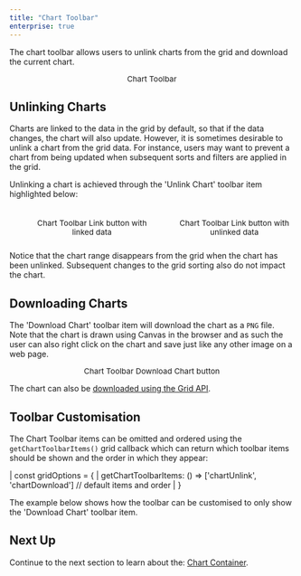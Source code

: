 ```yaml
---
title: "Chart Toolbar"
enterprise: true
---
```


The chart toolbar allows users to unlink charts from the grid and download the current chart.   

<figure>
    <image-caption src="integrated-charts-toolbar/resources/chart-toolbar.png" alt="Chart Toolbar" constrained="true" centered="true"></image-caption>
    <figcaption style="text-align: center; font-size: 0.85rem; margin-top: 10px;">Chart Toolbar</figcaption>
</figure>

## Unlinking Charts

Charts are linked to the data in the grid by default, so that if the data changes, the chart will also update. However, it is sometimes desirable to unlink a chart from the grid data. For instance, users may want to prevent a chart from being updated when subsequent sorts and filters are applied in the grid.

Unlinking a chart is achieved through the 'Unlink Chart' toolbar item highlighted below:

<div style="display: flex; margin-bottom: 25px; margin-top: 25px; margin-left: 40px; gap: 40px">
    <figure style="flex: 1; margin: 0;">
        <image-caption src="integrated-charts-toolbar/resources/chart-toolbar-link-chart.png" alt="Chart Toolbar Link button with linked data" constrained="true" centered="true"></image-caption>
        <figcaption style="text-align: center; font-size: 0.85rem; margin-top: 10px;">Chart Toolbar Link button with linked data</figcaption>
    </figure>
    <figure style="flex: 1; margin: 0;">
        <image-caption src="integrated-charts-toolbar/resources/chart-toolbar-unlink-chart.png" alt="Chart Toolbar Link button with unlinked data" constrained="true" centered="true"></image-caption>
        <figcaption style="text-align: center; font-size: 0.85rem; margin-top: 10px;">Chart Toolbar Link button with unlinked data</figcaption>
    </figure>
</div>

Notice that the chart range disappears from the grid when the chart has been unlinked. Subsequent changes to the grid sorting also do not impact the chart.

## Downloading Charts

The 'Download Chart' toolbar item will download the chart as a `PNG` file. Note that the chart is drawn using Canvas in the browser and as such the user can also right click on the chart and save just like any other image on a web page.

<figure>
    <image-caption src="integrated-charts-toolbar/resources/chart-toolbar-download.png" alt="Chart Toolbar Download Chart button" constrained="true" centered="true"></image-caption>
    <figcaption style="text-align: center; font-size: 0.85rem; margin-top: 10px;">Chart Toolbar Download Chart button</figcaption>
</figure>

The chart can also be [downloaded using the Grid API](/integrated-charts-api-downloading-image).

## Toolbar Customisation

The Chart Toolbar items can be omitted and ordered using the `getChartToolbarItems()` grid callback which can return 
which toolbar items should be shown and the order in which they appear: 

<snippet>
| const gridOptions = { 
|     getChartToolbarItems: () => ['chartUnlink', 'chartDownload'] // default items and order
| }
</snippet>

The example below shows how the toolbar can be customised to only show the 'Download Chart' toolbar item.

<grid-example title='Toolbar Customisation' name='toolbar-customisation' type='generated' options='{ "enterprise": true, "modules": ["clientside", "menu", "charts"] }'></grid-example>

## Next Up

Continue to the next section to learn about the: [Chart Container](/integrated-charts-container/).
